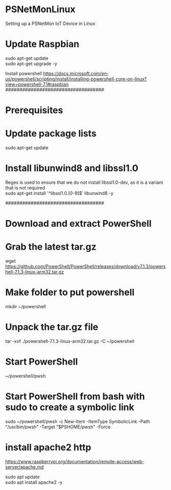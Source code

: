 # PSNetMonLinux
Setting up a PSNetMon IoT Device in Linux


# Update Raspbian
sudo apt-get update <BR />
sudo apt-get upgrade -y <BR />

Install powershell 
https://docs.microsoft.com/en-us/powershell/scripting/install/installing-powershell-core-on-linux?view=powershell-7.1#raspbian
###################################
# Prerequisites

# Update package lists
sudo apt-get update

# Install libunwind8 and libssl1.0
Regex is used to ensure that we do not install libssl1.0-dev, as it is a variant that is not required <BR />
sudo apt-get install '^libssl1.0.[0-9]$' libunwind8 -y <BR />

###################################
# Download and extract PowerShell

# Grab the latest tar.gz
wget https://github.com/PowerShell/PowerShell/releases/download/v7.1.3/powershell-7.1.3-linux-arm32.tar.gz

# Make folder to put powershell
mkdir ~/powershell

# Unpack the tar.gz file
tar -xvf ./powershell-7.1.3-linux-arm32.tar.gz -C ~/powershell

# Start PowerShell
~/powershell/pwsh

# Start PowerShell from bash with sudo to create a symbolic link
sudo ~/powershell/pwsh -c New-Item -ItemType SymbolicLink -Path "/usr/bin/pwsh" -Target "$PSHOME/pwsh" -Force


# install apache2 http
https://www.raspberrypi.org/documentation/remote-access/web-server/apache.md

sudo apt update <BR />
sudo apt install apache2 -y <BR />
